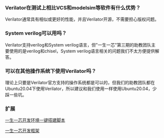 ### Verilator在测试上相比VCS和modelsim等软件有什么优势？

Verilator通常具有相似或更好的性能，并且Verilator开源，不需要担心版权问题。

### System verilog可以用吗？

Verilator支持verilog和System verilog语言，但"一生一芯"第三期的助教团队主要使用的是verilog和chisel，System verilog语言相关的问题我们不太方便提供解答。

### 可以在其他操作系统下使用Verilator吗？

理论上只要是Verilator官方支持的操作系统都是可以的，但我们的助教团队都在Ubuntu20.04下使用Verilator，所以建议和我们使用一样使用Ubuntu20.04，少踩一些坑。

### 扩展

[一生一芯开发环境一键搭建脚本](https://gitee.com/oscpu/oscpu-env-setup)

[一生一芯开发框架](https://gitee.com/oscpu/oscpu-framework)
